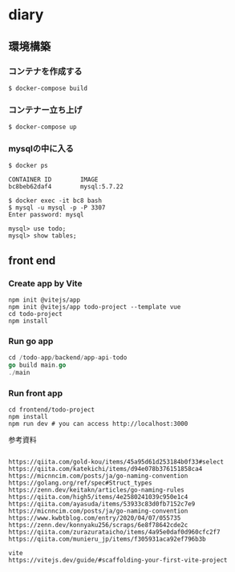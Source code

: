 # diary
## 環境構築
### コンテナを作成する

```shell script
$ docker-compose build
```

### コンテナー立ち上げ

```shell script
$ docker-compose up
```

### mysqlの中に入る

```shell script
$ docker ps 

CONTAINER ID        IMAGE                       
bc8beb62daf4        mysql:5.7.22   

$ docker exec -it bc8 bash
$ mysql -u mysql -p -P 3307
Enter password: mysql

mysql> use todo;
mysql> show tables;

```

## front end 

### Create app by Vite

```shell script
npm init @vitejs/app
npm init @vitejs/app todo-project --template vue
cd todo-project
npm install
```
### Run go app

```go
cd /todo-app/backend/app-api-todo
go build main.go
./main
```

### Run front app

```shell script
cd frontend/todo-project
npm install
npm run dev # you can access http://localhost:3000
```


参考資料
```

https://qiita.com/gold-kou/items/45a95d61d253184b0f33#select
https://qiita.com/katekichi/items/d94e078b376151858ca4
https://micnncim.com/posts/ja/go-naming-convention
https://golang.org/ref/spec#Struct_types
https://zenn.dev/keitakn/articles/go-naming-rules
https://qiita.com/high5/items/4e2580241039c950e1c4
https://qiita.com/ayasuda/items/53933c83d0fb7152c7e9
https://micnncim.com/posts/ja/go-naming-convention
https://www.kwbtblog.com/entry/2020/04/07/055735
https://zenn.dev/konnyaku256/scraps/6e8f78642cde2c
https://qiita.com/zurazurataicho/items/4a95e0daf0d960cfc2f7
https://qiita.com/munieru_jp/items/f305931aca92ef796b3b

vite
https://vitejs.dev/guide/#scaffolding-your-first-vite-project

```
